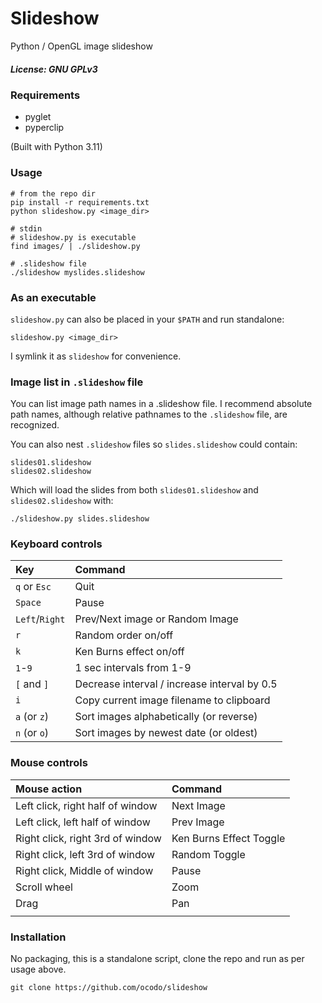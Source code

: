 # Slideshow

Python / OpenGL image slideshow

##### License: GNU GPLv3

###  Requirements

- pyglet
- pyperclip

(Built with Python 3.11)

### Usage

    # from the repo dir
    pip install -r requirements.txt
    python slideshow.py <image_dir>

    # stdin
    # slideshow.py is executable
    find images/ | ./slideshow.py

    # .slideshow file
    ./slideshow myslides.slideshow

### As an executable
    
`slideshow.py` can also be placed in your `$PATH` and run standalone:

    slideshow.py <image_dir>

I symlink it as `slideshow` for convenience.

### Image list in `.slideshow` file

You can list image path names in a .slideshow file.  I recommend absolute path names, although relative pathnames to the `.slideshow` file, are recognized.

You can also nest `.slideshow` files so `slides.slideshow` could contain:

```
slides01.slideshow
slides02.slideshow
```

Which will load the slides from both `slides01.slideshow` and `slides02.slideshow` with:

```
./slideshow.py slides.slideshow
```

### Keyboard controls

| Key            | Command                                      |
|:---------------|:---------------------------------------------|
| `q` or `Esc`   | Quit                                         |
| `Space`        | Pause                                        |
| `Left`/`Right` | Prev/Next image or Random Image              |
| `r`            | Random order on/off                          |
| `k`            | Ken Burns effect on/off                      |
| `1`-`9`        | 1 sec intervals from 1-9                     |
| `[` and `]`    | Decrease interval / increase interval by 0.5 |
| `i`            | Copy current image filename to clipboard     |
| `a` (or `z`)   | Sort images alphabetically (or reverse)      |
| `n` (or `o`)   | Sort images by newest date (or oldest)       |


### Mouse controls

| Mouse action                     | Command                                  |
|:---------------------------------|:-----------------------------------------|
| Left click, right half of window | Next Image                               |
| Left click, left half of window  | Prev Image                               |
| Right click, right 3rd of window | Ken Burns Effect Toggle                  |
| Right click, left 3rd of window  | Random Toggle                            |
| Right click, Middle of window    | Pause                                    |
| Scroll wheel                     | Zoom                                     |
| Drag                             | Pan                                      |
|                                  |                                          |

### Installation

No packaging, this is a standalone script, clone the repo and run as per usage above.

    git clone https://github.com/ocodo/slideshow 

### 
